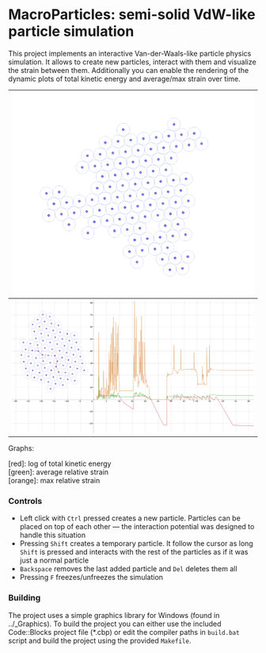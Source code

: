 # MacroParticles: semi-solid VdW-like particle simulation

This project implements an interactive Van-der-Waals-like particle physics simulation. It allows to create new particles, interact with them and visualize the strain between them. Additionally you can enable the rendering of the dynamic plots of total kinetic energy and average/max strain over time.

| ![An example of a particle system](img/img1.png)      |
| ----------------------------------------------------- |
| ![Strain graph and energy/strain plots](img/img2.png) |

Graphs:

[red]: log of total kinetic energy  
[green]: average relative strain  
[orange]: max relative strain  

### Controls

- Left click with `Ctrl` pressed creates a new particle. Particles can be placed on top of each other &mdash; the interaction potential was designed to handle this situation
- Pressing `Shift` creates a temporary particle. It follow the cursor as long `Shift` is pressed and interacts with the rest of the particles as if it was just a normal particle
- `Backspace` removes the last added particle and `Del` deletes them all
- Pressing `F` freezes/unfreezes the simulation

### Building

The project uses a simple graphics library for Windows (found in ../_Graphics). To build the project you can either use the included Code::Blocks project file (*.cbp) or edit the compiler paths in `build.bat` script and build the project using the provided `Makefile`.
